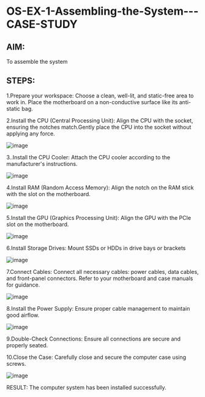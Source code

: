 # OS-EX-1-Assembling-the-System---CASE-STUDY

## AIM:
To assemble the system

## STEPS:
1.Prepare your workspace: Choose a clean, well-lit, and static-free area to work in. Place the motherboard on a non-conductive surface like its anti-static bag.

2.Install the CPU (Central Processing Unit): Align the CPU with the socket, ensuring the notches match.Gently place the CPU into the socket without applying any force.

![image](https://github.com/MIRUDHULA-DHANARAJ/OS-EX-1-Assembling-the-System---CASE-STUDY/assets/94828147/c522bd45-6e03-4eb5-b045-b55bb83c988a)

3..Install the CPU Cooler: Attach the CPU cooler according to the manufacturer's instructions.

![image](https://github.com/MIRUDHULA-DHANARAJ/OS-EX-1-Assembling-the-System---CASE-STUDY/assets/94828147/2fbf59ee-6c5a-4f92-8b1b-edb8fa1c227f)

4.Install RAM (Random Access Memory): Align the notch on the RAM stick with the slot on the motherboard.

![image](https://github.com/MIRUDHULA-DHANARAJ/OS-EX-1-Assembling-the-System---CASE-STUDY/assets/94828147/baa42144-12a1-4bcc-ada5-ef539565d908)

5.Install the GPU (Graphics Processing Unit): Align the GPU with the PCIe slot on the motherboard.

![image](https://github.com/MIRUDHULA-DHANARAJ/OS-EX-1-Assembling-the-System---CASE-STUDY/assets/94828147/eb3b58fa-4494-4193-817e-268af2ab9eb7)

6.Install Storage Drives: Mount SSDs or HDDs in drive bays or brackets

![image](https://github.com/MIRUDHULA-DHANARAJ/OS-EX-1-Assembling-the-System---CASE-STUDY/assets/94828147/0ed4bf73-39b1-4eb5-a7fb-86316bcefc87)

7.Connect Cables: Connect all necessary cables: power cables, data cables, and front-panel connectors. Refer to your motherboard and case manuals for guidance.

![image](https://github.com/MIRUDHULA-DHANARAJ/OS-EX-1-Assembling-the-System---CASE-STUDY/assets/94828147/d69696bb-d7c3-4a03-b781-c042ef69e0cd)

8.Install the Power Supply: Ensure proper cable management to maintain good airflow.

![image](https://github.com/MIRUDHULA-DHANARAJ/OS-EX-1-Assembling-the-System---CASE-STUDY/assets/94828147/18ccd6cb-9d30-4ed0-a3b1-47b7bb9f5ae1)

9.Double-Check Connections: Ensure all connections are secure and properly seated.

10.Close the Case: Carefully close and secure the computer case using screws.

![image](https://github.com/MIRUDHULA-DHANARAJ/OS-EX-1-Assembling-the-System---CASE-STUDY/assets/94828147/3f7dc95f-4ade-46ee-a2bb-ec668f7c0a80)


RESULT:
The computer system has been installed successfully.
